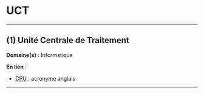 # UCT

--------------------

## (1) Unité Centrale de Traitement

**Domaine(s)** : Informatique

**En lien** :

+ [CPU](../C/cpu.md) : acronyme anglais

--------------------